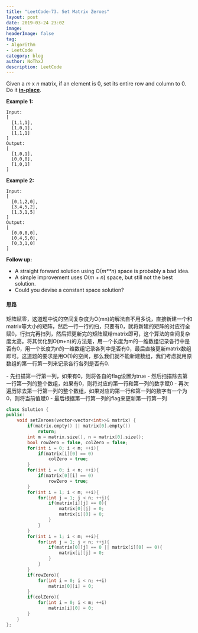 ```yaml
---
title: "LeetCode-73. Set Matrix Zeroes"
layout: post
date: 2019-03-24 23:02
image: 
headerImage: false
tag:
- Algorithm
- LeetCode
category: blog
author: NoThxJ
description: LeetCode
---
```


Given a *m* x *n* matrix, if an element is 0, set its entire row and column to 0. Do it [**in-place**](https://en.wikipedia.org/wiki/In-place_algorithm).

**Example 1:**

```
Input: 
[
  [1,1,1],
  [1,0,1],
  [1,1,1]
]
Output: 
[
  [1,0,1],
  [0,0,0],
  [1,0,1]
]
```

**Example 2:**

```
Input: 
[
  [0,1,2,0],
  [3,4,5,2],
  [1,3,1,5]
]
Output: 
[
  [0,0,0,0],
  [0,4,5,0],
  [0,3,1,0]
]
```

**Follow up:**

- A straight forward solution using O(*m**n*) space is probably a bad idea.
- A simple improvement uses O(*m* + *n*) space, but still not the best solution.
- Could you devise a constant space solution?



#### 思路

矩阵赋零，这道题中说的空间复杂度为O(mn)的解法自不用多说，直接新建一个和matrix等大小的矩阵，然后一行一行的扫，只要有0，就将新建的矩阵的对应行全赋0，行扫完再扫列，然后把更新完的矩阵赋给matrix即可，这个算法的空间复杂度太高。将其优化到O(m+n)的方法是，用一个长度为m的一维数组记录各行中是否有0，用一个长度为n的一维数组记录各列中是否有0，最后直接更新matrix数组即可。这道题的要求是用O(1)的空间，那么我们就不能新建数组，我们考虑就用原数组的第一行第一列来记录各行各列是否有0.

\- 先扫描第一行第一列，如果有0，则将各自的flag设置为true
\- 然后扫描除去第一行第一列的整个数组，如果有0，则将对应的第一行和第一列的数字赋0
\- 再次遍历除去第一行第一列的整个数组，如果对应的第一行和第一列的数字有一个为0，则将当前值赋0
\- 最后根据第一行第一列的flag来更新第一行第一列



```C++
class Solution {
public:
    void setZeroes(vector<vector<int>>& matrix) {
        if(matrix.empty() || matrix[0].empty())
            return;
        int m = matrix.size(), n = matrix[0].size();
        bool rowZero = false, colZero = false;
        for(int i = 0; i < m; ++i){
            if(matrix[i][0] == 0)
                colZero = true;
        }
        for(int i = 0; i < n; ++i){
            if(matrix[0][i] == 0)
                rowZero = true;
        }
        for(int i = 1; i < m; ++i){
            for(int j = 1; j < n; ++j){
                if(matrix[i][j] == 0){
                    matrix[0][j] = 0;
                    matrix[i][0] = 0;
                }
            }
        }
        for(int i = 1; i < m; ++i){
            for(int j = 1; j < n; ++j){
                if(matrix[0][j] == 0 || matrix[i][0] == 0){
                    matrix[i][j] = 0;
                }
            }
        }
        if(rowZero){
            for(int i = 0; i < n; ++i)
                matrix[0][i] = 0;
        }
        if(colZero){
            for(int i = 0; i < m; ++i)
                matrix[i][0] = 0;
        }
    }
};
```



